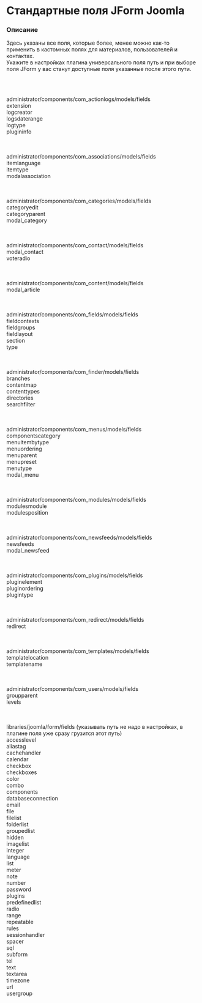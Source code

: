 # Стандартные поля JForm Joomla

### Описание
Здесь указаны все поля, которые более, менее можно как-то применить в кастомных полях для материалов, пользователей и контактах. <br/>
Укажите в настройках плагина универсального поля путь и при выборе поля JForm у вас станут доступные поля указанные после этого пути.

<br/><br/>

administrator/components/com_actionlogs/models/fields <br/>
extension<br/>
logcreator<br/>
logsdaterange<br/>
logtype<br/>
plugininfo<br/>
<br/>
<br/>

administrator/components/com_associations/models/fields<br/>
itemlanguage<br/>
itemtype<br/>
modalassociation<br/>
<br/>
<br/>

administrator/components/com_categories/models/fields<br/>
categoryedit<br/>
categoryparent<br/>
modal_category<br/>
<br/>
<br/>


administrator/components/com_contact/models/fields<br/>
modal_contact<br/>
voteradio<br/>
<br/>
<br/>


administrator/components/com_content/models/fields<br/>
modal_article<br/>
<br/>
<br/>


administrator/components/com_fields/models/fields<br/>
fieldcontexts<br/>
fieldgroups<br/>
fieldlayout<br/>
section<br/>
type<br/>
<br/>
<br/>


administrator/components/com_finder/models/fields<br/>
branches<br/>
contentmap<br/>
contenttypes<br/>
directories<br/>
searchfilter<br/>
<br/>
<br/>


administrator/components/com_menus/models/fields<br/>
componentscategory<br/>
menuitembytype<br/>
menuordering<br/>
menuparent<br/>
menupreset<br/>
menutype<br/>
modal_menu<br/>
<br/>
<br/>


administrator/components/com_modules/models/fields<br/>
modulesmodule<br/>
modulesposition<br/>
<br/>
<br/>



administrator/components/com_newsfeeds/models/fields<br/>
newsfeeds<br/>
modal_newsfeed<br/>
<br/>
<br/>


administrator/components/com_plugins/models/fields<br/>
pluginelement<br/>
pluginordering<br/>
plugintype<br/>
<br/>
<br/>

administrator/components/com_redirect/models/fields<br/>
redirect<br/>
<br/>
<br/>

administrator/components/com_templates/models/fields<br/>
templatelocation<br/>
templatename<br/>
<br/>
<br/>

administrator/components/com_users/models/fields<br/>
groupparent<br/>
levels<br/>
<br/>
<br/>


libraries/joomla/form/fields (указывать путь не надо в настройках, в плагине поля уже сразу грузится этот путь)<br/>
accesslevel<br/>
aliastag<br/>
cachehandler<br/>
calendar<br/>
checkbox<br/>
checkboxes<br/>
color<br/>
combo<br/>
components<br/>
databaseconnection<br/>
email<br/>
file<br/>
filelist<br/>
folderlist<br/>
groupedlist<br/>
hidden<br/>
imagelist<br/>
integer<br/>
language<br/>
list<br/>
meter<br/>
note<br/>
number<br/>
password<br/>
plugins<br/>
predefinedlist<br/>
radio<br/>
range<br/>
repeatable<br/>
rules<br/>
sessionhandler<br/>
spacer<br/>
sql<br/>
subform<br/>
tel<br/>
text<br/>
textarea<br/>
timezone<br/>
url<br/>
usergroup<br/>